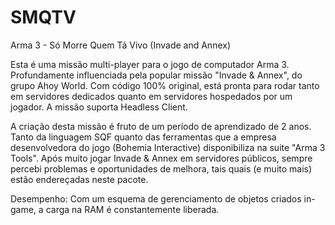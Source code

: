 # SMQTV
Arma 3 - Só Morre Quem Tá Vivo (Invade and Annex)

Esta é uma missão multi-player para o jogo de computador Arma 3. Profundamente influenciada pela popular missão "Invade & Annex", do grupo Ahoy World.
Com código 100% original, está pronta para rodar tanto em servidores dedicados quanto em servidores hospedados por um jogador.
A missão suporta Headless Client.

A criação desta missão é fruto de um período de aprendizado de 2 anos. Tanto da linguagem SQF quanto das ferramentas que a empresa desenvolvedora do jogo (Bohemia Interactive) disponibiliza na suite "Arma 3 Tools".
Após muito jogar Invade & Annex em servidores públicos, sempre percebi problemas e oportunidades de melhora, tais quais (e muito mais) estão endereçadas neste pacote.

Desempenho: Com um esquema de gerenciamento de objetos criados in-game, a carga na RAM é constantemente liberada.
